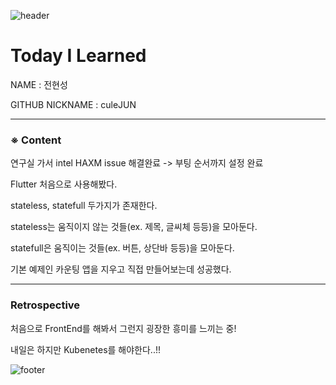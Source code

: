 ![header](https://capsule-render.vercel.app/api?type=soft&color=084B8A&height=20&section=header)
# Today I Learned

NAME : 전현성

GITHUB NICKNAME : culeJUN

---

### ※ Content

연구실 가서 intel HAXM issue 해결완료 -> 부팅 순서까지 설정 완료

Flutter 처음으로 사용해봤다.

stateless, statefull 두가지가 존재한다.

stateless는 움직이지 않는 것들(ex. 제목, 글씨체 등등)을 모아둔다.

statefull은 움직이는 것들(ex. 버튼, 상단바 등등)을 모아둔다.

기본 예제인 카운팅 앱을 지우고 직접 만들어보는데 성공했다.

---

### Retrospective

처음으로 FrontEnd를 해봐서 그런지 굉장한 흥미를 느끼는 중!

내일은 하지만 Kubenetes를 해야한다..!!

![footer](https://capsule-render.vercel.app/api?type=soft&color=084B8A&height=20&section=footer)
